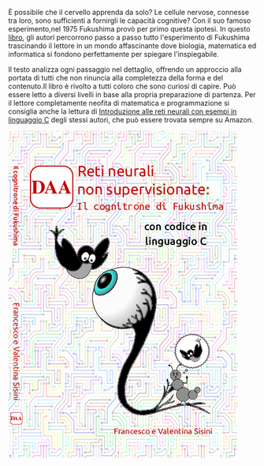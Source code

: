 È possibile che il cervello apprenda da solo? Le cellule nervose, connesse tra loro, 
sono sufficienti a fornirgli le capacità cognitive?
Con il suo famoso esperimento,nel 1975 Fukushima provò per primo questa ipotesi. 
In questo [libro](https://www.amazon.it/Reti-neurali-non-supervisionate-cognitrone/dp/1798929244 ), gli autori percorrono passo a  passo tutto l'esperimento di Fukushima trascinando il lettore in un mondo affascinante dove biologia,
matematica ed informatica si fondono perfettamente per spiegare l'inspiegabile.

Il testo analizza ogni passaggio nel dettaglio, offrendo un approccio alla portata di tutti che non rinuncia 
alla completezza della forma e del contenuto.Il libro è rivolto a tutti coloro che sono curiosi di capire. 
Può essere letto a diversi livelli in base alla propria preparazione di partenza. 
Per il lettore completamente neofita di matematica e programmazione si consiglia anche la lettura 
di [Introduzione alle reti neurali con esempi in linguaggio C](https://www.amazon.it/Introduzione-alle-neurali-esempi-linguaggio/dp/1692945319)
degli stessi autori,  che può essere trovata sempre su Amazon.

![copertina](mezza.jpg)
